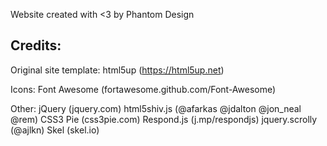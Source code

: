 Website created with <3 by Phantom Design


## Credits:

Original site template:
	html5up (https://html5up.net)

Icons:
	Font Awesome (fortawesome.github.com/Font-Awesome)

Other:
	jQuery (jquery.com)
	html5shiv.js (@afarkas @jdalton @jon_neal @rem)
	CSS3 Pie (css3pie.com)
	Respond.js (j.mp/respondjs)
	jquery.scrolly (@ajlkn)
	Skel (skel.io)
